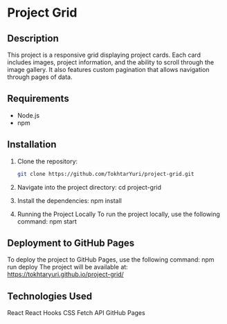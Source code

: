 # Project Grid

## Description
This project is a responsive grid displaying project cards. Each card includes images, project information, and the ability to scroll through the image gallery. It also features custom pagination that allows navigation through pages of data.

## Requirements
- Node.js
- npm

## Installation
1. Clone the repository:
   ```bash
   git clone https://github.com/TokhtarYuri/project-grid.git

2. Navigate into the project directory:
   cd project-grid
 
3. Install the dependencies:
   npm install 

4. Running the Project Locally
   To run the project locally, use the following command: 
   npm start

## Deployment to GitHub Pages
   To deploy the project to GitHub Pages, use the following command:
   npm run deploy
   The project will be available at: https://tokhtaryuri.github.io/project-grid/

## Technologies Used
   React
   React Hooks
   CSS
   Fetch API
   GitHub Pages